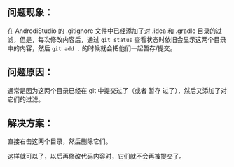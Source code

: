 ## 问题现象：

在 AndrodiStudio 的 .gitignore 文件中已经添加了对 .idea 和 .gradle 目录的过滤，但是，每次修改内容后，通过 `git status` 查看状态时依旧会显示这两个目录中的内容，然后 `git add .` 的时候就会把他们一起暂存/提交。

## 问题原因：

通常是因为这两个目录已经在 git 中提交过了（或者 暂存 过了），然后又添加了对它们的过滤。

## 解决方案：

直接右击这两个目录，然后删除它们。

这样就可以了，以后再修改代码内容时，它们就不会再被提交了。

